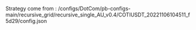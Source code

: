 Strategy come from : /configs/DotCom/pb-configs-main/recursive_grid/recursive_single_AU_v0.4/COTIUSDT_20221106104511_f5d29/config.json